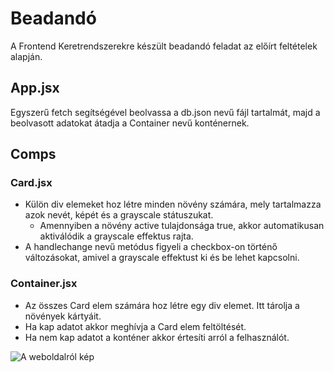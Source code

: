 # Beadandó
A Frontend Keretrendszerekre készült beadandó feladat az előírt feltételek alapján.

## App.jsx
Egyszerű fetch segítségével beolvassa a db.json nevű fájl tartalmát, majd a beolvasott adatokat átadja a Container nevű konténernek.

## Comps
### Card.jsx
- Külön div elemeket hoz létre minden növény számára, mely tartalmazza azok nevét, képét és a grayscale státuszukat.
  - Amennyiben a növény active tulajdonsága true, akkor automatikusan aktiválódik a grayscale effektus rajta.
- A handlechange nevű metódus figyeli a checkbox-on történő változásokat, amivel a grayscale effektust ki és be lehet kapcsolni.

### Container.jsx
- Az összes Card elem számára hoz létre egy div elemet. Itt tárolja a növények kártyáit.
- Ha kap adatot akkor meghívja a Card elem feltöltését.
- Ha nem kap adatot a konténer akkor értesíti arról a felhasználót.

![A weboldalról kép]()
